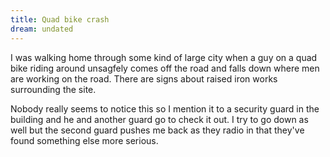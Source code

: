```yaml
---
title: Quad bike crash
dream: undated
---
```


I was walking home through some kind of large city when a guy on a quad bike riding around unsagfely comes off the road and falls down where men are working on the road. There are signs about raised iron works surrounding the site.

Nobody really seems to notice this so I mention it to a security guard in the building and he and another guard go to check it out. I try to go down as well but the second guard pushes me back as they radio in that they've found something else more serious.